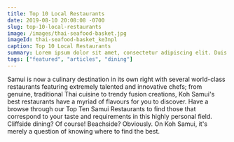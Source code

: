 ```yaml
---
title: Top 10 Local Restaurants
date: 2019-08-10 20:08:08 -0700
slug: top-10-local-restaurants
image: /images/thai-seafood-basket.jpg
imageId: thai-seafood-basket_ke3npl
caption: Top 10 Local Restaurants
summary: Lorem ipsum dolor sit amet, consectetur adipiscing elit. Duis ac sapien ultrices, lobortis risus vitae.
tags: ["featured", "articles", "dining"]
---
```

Samui is now a culinary destination in its own right with several world-class restaurants featuring extremely talented and innovative chefs; from genuine, traditional Thai cuisine to trendy fusion creations, Koh Samui's best restaurants have a myriad of flavours for you to discover. Have a browse through our Top Ten Samui Restaurants to find those that correspond to your taste and requirements in this highly personal field. Cliffside dining? Of course! Beachside? Obviously. On Koh Samui, it's merely a question of knowing where to find the best.
